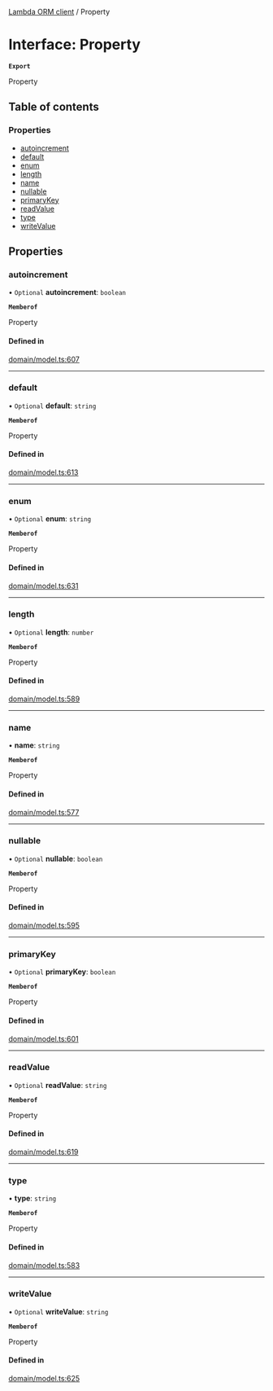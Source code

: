[Lambda ORM client](../README.md) / Property

# Interface: Property

**`Export`**

Property

## Table of contents

### Properties

- [autoincrement](Property.md#autoincrement)
- [default](Property.md#default)
- [enum](Property.md#enum)
- [length](Property.md#length)
- [name](Property.md#name)
- [nullable](Property.md#nullable)
- [primaryKey](Property.md#primarykey)
- [readValue](Property.md#readvalue)
- [type](Property.md#type)
- [writeValue](Property.md#writevalue)

## Properties

### autoincrement

• `Optional` **autoincrement**: `boolean`

**`Memberof`**

Property

#### Defined in

[domain/model.ts:607](https://github.com/FlavioLionelRita/lambdaorm-client-node/blob/216c8a0/src/lib/domain/model.ts#L607)

___

### default

• `Optional` **default**: `string`

**`Memberof`**

Property

#### Defined in

[domain/model.ts:613](https://github.com/FlavioLionelRita/lambdaorm-client-node/blob/216c8a0/src/lib/domain/model.ts#L613)

___

### enum

• `Optional` **enum**: `string`

**`Memberof`**

Property

#### Defined in

[domain/model.ts:631](https://github.com/FlavioLionelRita/lambdaorm-client-node/blob/216c8a0/src/lib/domain/model.ts#L631)

___

### length

• `Optional` **length**: `number`

**`Memberof`**

Property

#### Defined in

[domain/model.ts:589](https://github.com/FlavioLionelRita/lambdaorm-client-node/blob/216c8a0/src/lib/domain/model.ts#L589)

___

### name

• **name**: `string`

**`Memberof`**

Property

#### Defined in

[domain/model.ts:577](https://github.com/FlavioLionelRita/lambdaorm-client-node/blob/216c8a0/src/lib/domain/model.ts#L577)

___

### nullable

• `Optional` **nullable**: `boolean`

**`Memberof`**

Property

#### Defined in

[domain/model.ts:595](https://github.com/FlavioLionelRita/lambdaorm-client-node/blob/216c8a0/src/lib/domain/model.ts#L595)

___

### primaryKey

• `Optional` **primaryKey**: `boolean`

**`Memberof`**

Property

#### Defined in

[domain/model.ts:601](https://github.com/FlavioLionelRita/lambdaorm-client-node/blob/216c8a0/src/lib/domain/model.ts#L601)

___

### readValue

• `Optional` **readValue**: `string`

**`Memberof`**

Property

#### Defined in

[domain/model.ts:619](https://github.com/FlavioLionelRita/lambdaorm-client-node/blob/216c8a0/src/lib/domain/model.ts#L619)

___

### type

• **type**: `string`

**`Memberof`**

Property

#### Defined in

[domain/model.ts:583](https://github.com/FlavioLionelRita/lambdaorm-client-node/blob/216c8a0/src/lib/domain/model.ts#L583)

___

### writeValue

• `Optional` **writeValue**: `string`

**`Memberof`**

Property

#### Defined in

[domain/model.ts:625](https://github.com/FlavioLionelRita/lambdaorm-client-node/blob/216c8a0/src/lib/domain/model.ts#L625)

